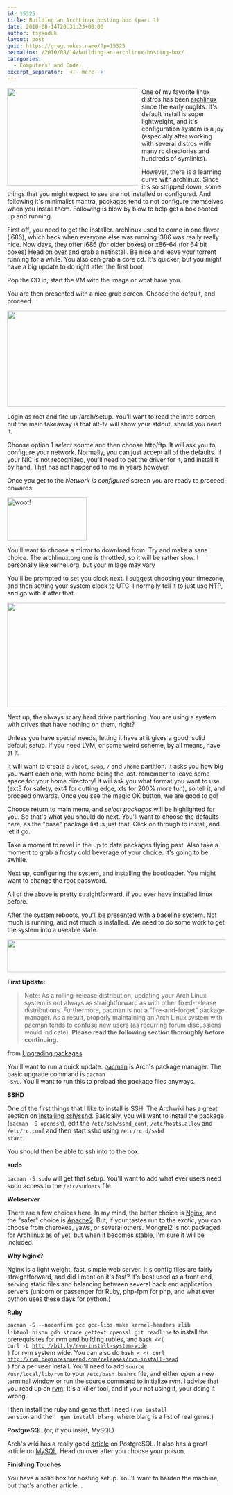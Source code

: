```yaml
---
id: 15325
title: Building an ArchLinux hosting box (part 1)
date: 2010-08-14T20:31:23+00:00
author: tsykoduk
layout: post
guid: https://greg.nokes.name/?p=15325
permalink: /2010/08/14/building-an-archlinux-hosting-box/
categories:
  - Computers! and Code!
excerpt_separator:  <!--more-->
---
```

<a href="https://greg.nokes.name/wp-content/uploads/2010/08/Other-Linux-2.6.x-kernel-64-bit.png"><img class="alignleft size-medium wp-image-15337" style="float: left; padding: 0 10px 10px 0;" title="Other Linux 2.6.x kernel 64-bit" src="https://greg.nokes.name/wp-content/uploads/2010/08/Other-Linux-2.6.x-kernel-64-bit-300x224.png" alt="" width="300" height="224" /></a>

One of my favorite linux distros has been <a href="http://www.archlinux.org/">archlinux</a> since the early oughts. It's default install is super lightweight, and it's configuration system is a joy (especially after working with several distros with many rc directories and hundreds of symlinks).

<!--more-->

However, there is a learning curve with archlinux. Since it's so stripped down, some things that you might expect to see are not installed or configured. And following it's minimalist mantra, packages tend to not configure themselves when you install them. Following is blow by blow to help get a box booted up and running.

First off, you need to get the installer. archlinux used to come in one flavor (i686), which back when everyone else was running i386 was really really nice. Now days, they offer i686 (for older boxes) or x86-64 (for 64 bit boxes) Head on <a href="http://www.archlinux.org/download/">over</a> and grab a netinstall. Be nice and leave your torrent running for a while. You also can grab a core cd. It's quicker, but you might have a big update to do right after the first boot.

Pop the CD in, start the VM with the image or what have you.

You are then presented with a nice grub screen. Choose the default, and proceed.

<img class="alignnone size-full wp-image-15327" title="Other Linux 2.6.x kernel 64-bit-2" src="https://greg.nokes.name/wp-content/uploads/2010/08/Other-Linux-2.6.x-kernel-64-bit-2.png" alt="" width="717" height="221" />

Login as root and fire up /arch/setup. You'll want to read the intro screen, but the main takeaway is that alt-f7 will show your stdout, should you need it.

Choose option 1 <em>select source</em> and then choose http/ftp. It will ask you to configure your network. Normally, you can just accept all of the defaults. If your NIC is not recognized, you'll need to get the driver for it, and install it by hand. That has not happened to me in years however.

Once you get to the <em>Network is configured</em> screen you are ready to proceed onwards.

<a href="https://greg.nokes.name/wp-content/uploads/2010/08/Other-Linux-2.6.x-kernel-64-bit-3.png"><img class="alignnone size-full wp-image-15328" title="Other Linux 2.6.x kernel 64-bit-3" src="https://greg.nokes.name/wp-content/uploads/2010/08/Other-Linux-2.6.x-kernel-64-bit-3.png" alt="woot!" width="183" height="98" /></a>

You'll want to choose a mirror to download from. Try and make a sane choice. The archlinux.org one is throttled, so it will be rather slow. I personally like kernel.org, but your milage may vary


You'll be prompted to set you clock next. I suggest choosing your timezone, and then setting your system clock to UTC. I normally tell it to just use NTP, and go with it after that.

<a href="https://greg.nokes.name/wp-content/uploads/2010/08/Other-Linux-2.6.x-kernel-64-bit-4.png"><img class="alignnone size-full wp-image-15329" title="Other Linux 2.6.x kernel 64-bit-4" src="https://greg.nokes.name/wp-content/uploads/2010/08/Other-Linux-2.6.x-kernel-64-bit-4.png" alt="" width="703" height="240" /></a>

Next up, the always scary hard drive partitioning. You are using a system with drives that have nothing on them, right?

Unless you have special needs, letting it have at it gives a good, solid default setup. If you need LVM, or some weird scheme, by all means, have at it.

It will want to create a <code>/boot</code>, <code>swap</code>, <code>/</code> and <code>/home</code> partition. It asks you how big you want each one, with home being the last. remember to leave some space for your home directory! It will ask you what format you want to use (ext3 for safety, ext4 for cutting edge, xfs for 200% more fun), so tell it, and proceed onwards. Once you see the magic OK button, we are good to go!

Choose return to main menu, and <em>select packages</em> will be highlighted for you. So that's what you should do next. You'll want to choose the defaults here, as the "base" package list is just that. Click on through to install, and let it go.

Take a moment to revel in the up to date packages flying past. Also take a moment to grab a frosty cold beverage of your choice. It's going to be awhile.

Next up, configuring the system, and installing the bootloader. You might want to change the root password.

All of the above is pretty straightforward, if you ever have installed linux before.

After the system reboots, you'll be presented with a baseline system. Not much is running, and not much is installed. We need to do some work to get the system into a useable state.

<a href="https://greg.nokes.name/wp-content/uploads/2010/08/Other-Linux-2.6.x-kernel-64-bit-8.png"><img class="alignnone size-full wp-image-15333" title="Other Linux 2.6.x kernel 64-bit-8" src="https://greg.nokes.name/wp-content/uploads/2010/08/Other-Linux-2.6.x-kernel-64-bit-8.png" alt="" width="719" height="75" /></a>

<strong>First Update:</strong>

<blockquote>Note: As a rolling-release distribution, updating your Arch Linux system is not always as straightforward as with other fixed-release distributions. Furthermore, pacman is not a "fire-and-forget" package manager. As a result, properly maintaining an Arch Linux system with pacman tends to confuse new users (as recurring forum discussions would indicate). <strong>Please read the following section thoroughly before continuing.</strong></blockquote>

from <a href="http://wiki.archlinux.org/index.php/Pacman#Upgrading_packages">Upgrading packages</a>

You'll want to run a quick update. <a href="http://wiki.archlinux.org/index.php/Pacman">pacman</a> is Arch's package manager. The basic upgrade command is <code>pacman -Syu</code>. You'll want to run this to preload the package files anyways.

<strong>SSHD</strong>

One of the first things that I like to install is SSH. The Archwiki has a great section on <a href="http://wiki.archlinux.org/index.php/SSH">installing ssh/sshd</a>. Basically, you will want to install the package (<code>pacman -S openssh</code>), edit the <code>/etc/ssh/sshd_conf</code>, <code>/etc/hosts.allow</code> and <code>/etc/rc.conf</code> and then start sshd using <code>/etc/rc.d/sshd start</code>.

You should then be able to ssh into to the box.

<strong>sudo</strong>

<code>pacman -S sudo</code> will get that setup. You'll want to add what ever users need sudo access to the <code>/etc/sudoers</code> file.

<strong>Webserver</strong>

There are a few choices here. In my mind, the better choice is <a href="http://www.archlinux.org/packages/community/i686/nginx/">Nginx</a>, and the "safer" choice is <a href="http://www.archlinux.org/packages/extra/i686/apache/">Apache2</a>. But, if your tastes run to the exotic, you can choose from cherokee, yaws, or several others. Mongrel2 is not packaged for Archlinux as of yet, but when it becomes stable, I'm sure it will be included.

<strong>Why Nginx?</strong>

Nginx is a light weight, fast, simple web server. It's config files are fairly straightforward, and did I mention it's fast? It's best used as a front end, serving static files and balancing between several back end application servers (unicorn or passenger for Ruby, php-fpm for php, and what ever python uses these days for python.)

<strong>Ruby</strong>

<code>pacman -S --noconfirm gcc gcc-libs make kernel-headers zlib libtool bison gdb strace gettext openssl git readline</code> to install the prerequisites for rvm and building rubies, and <code>bash &lt;&lt;( curl -L http://bit.ly/rvm-install-system-wide )</code> for rvm system wide. You can also do <code>bash < <( curl http://rvm.beginrescueend.com/releases/rvm-install-head )</code> for a per user install. You'll need to add <code>source /usr/local/lib/rvm</code> to your <code>/etc/bash.bashrc</code> file, and either open a new terminal window or run the source command to initialize rvm. I advise that you read up on <a href="http://rvm.beginrescueend.com/">rvm</a>. It's a killer tool, and if your not using it, your doing it wrong.

I then install the ruby and gems that I need (<code>rvm install version</code> and then <code> gem install blarg</code>, where blarg is a list of real gems.)

<strong>PostgreSQL</strong> (or, if you insist, MySQL)

Arch's wiki has a really good <a href="http://wiki.archlinux.org/index.php/PostgreSQL">article</a> on PostgreSQL. It also has a great article on <a href="http://wiki.archlinux.org/index.php/MySQL">MySQL</a>. Head on over after you choose your poison.

<strong>Finishing Touches</strong>

You have a solid box for hosting setup. You'll want to harden the machine, but that's another article...